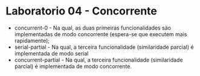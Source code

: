 # Laboratorio 04 - Concorrente


- concurrent-0 - Na qual, as duas primeiras funcionalidades são
implementadas de modo concorrente (espera-se que executem mais
rapidamente);
- serial-partial - Na qual, a terceira funcionalidade
(similaridade parcial) é implementada de modo serial
- concurrent-partial - Na qual, a terceira funcionalidade
(similaridade parcial) é implementada de modo concorrente.
